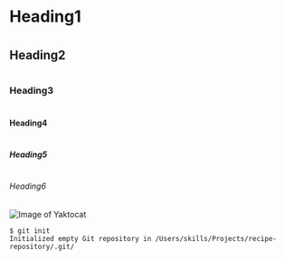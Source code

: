# <h1> Heading1
# <h2> Heading2
# <h3> Heading3
# <h4> Heading4
# <h5> Heading5
# <h6> Heading6
![Image of Yaktocat](https://octodex.github.com/images/yaktocat.png)
```
$ git init
Initialized empty Git repository in /Users/skills/Projects/recipe-repository/.git/
```


